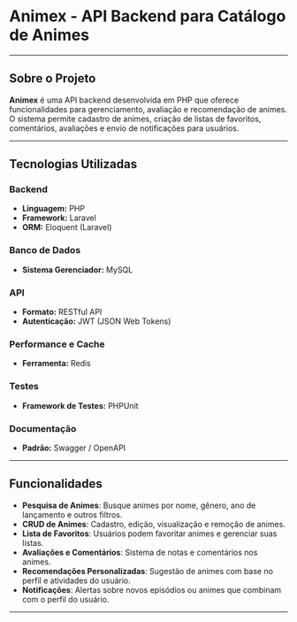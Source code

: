 #  Animex - API Backend para Catálogo de Animes

---

##  Sobre o Projeto
**Animex** é uma API backend desenvolvida em PHP que oferece funcionalidades para gerenciamento, avaliação e recomendação de animes.  
O sistema permite cadastro de animes, criação de listas de favoritos, comentários, avaliações e envio de notificações para usuários.

---

## Tecnologias Utilizadas

### Backend
- **Linguagem:** PHP
- **Framework:** Laravel
- **ORM:** Eloquent (Laravel)

### Banco de Dados
- **Sistema Gerenciador:** MySQL

### API
- **Formato:** RESTful API
- **Autenticação:** JWT (JSON Web Tokens)

### Performance e Cache
- **Ferramenta:** Redis

### Testes
- **Framework de Testes:** PHPUnit

### Documentação
- **Padrão:** Swagger / OpenAPI

---

## Funcionalidades
-  **Pesquisa de Animes**: Busque animes por nome, gênero, ano de lançamento e outros filtros.
-  **CRUD de Animes**: Cadastro, edição, visualização e remoção de animes.
-  **Lista de Favoritos**: Usuários podem favoritar animes e gerenciar suas listas.
-  **Avaliações e Comentários**: Sistema de notas e comentários nos animes.
-  **Recomendações Personalizadas**: Sugestão de animes com base no perfil e atividades do usuário.
-  **Notificações**: Alertas sobre novos episódios ou animes que combinam com o perfil do usuário.

---

